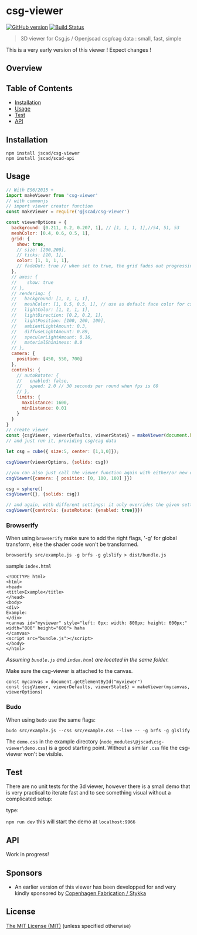 # csg-viewer

[![GitHub version](https://badge.fury.io/gh/jscad%2Fcsg-viewer.svg)](https://badge.fury.io/gh/jscad%2Fcsg-viewer)
[![Build Status](https://travis-ci.org/jscad/csg-viewer.svg)](https://travis-ci.org/jscad/csg-viewer)

> 3D viewer for Csg.js / Openjscad csg/cag data : small, fast, simple

This is a very early version of this viewer ! Expect changes ! 

## Overview


## Table of Contents

- [Installation](#installation)
- [Usage](#usage)
- [Test](#test)
- [API](#api)

## Installation

```
npm install jscad/csg-viewer
npm install jscad/scad-api
```

## Usage

```javascript
// With ES6/2015 +
import makeViewer from 'csg-viewer'
// with commonjs
// import viewer creator function
const makeViewer = require('@jscad/csg-viewer')

const viewerOptions = {
  background: [0.211, 0.2, 0.207, 1], // [1, 1, 1, 1],//54, 51, 53
  meshColor: [0.4, 0.6, 0.5, 1],
  grid: {
    show: true,
    // size: [200,200],
    // ticks: [10, 1],
    color: [1, 1, 1, 1],
    // fadeOut: true // when set to true, the grid fades out progressively in the distance
  },
  // axes: {
  //    show: true
  // },
  // rendering: {
  //   background: [1, 1, 1, 1],
  //   meshColor: [1, 0.5, 0.5, 1], // use as default face color for csgs, color for cags
  //   lightColor: [1, 1, 1, 1],
  //   lightDirection: [0.2, 0.2, 1],
  //   lightPosition: [100, 200, 100],
  //   ambientLightAmount: 0.3,
  //   diffuseLightAmount: 0.89,
  //   specularLightAmount: 0.16,
  //   materialShininess: 8.0
  // },
  camera: {
    position: [450, 550, 700]
  },
  controls: {
    // autoRotate: {
    //   enabled: false,
    //   speed: 2.0 // 30 seconds per round when fps is 60
    // },
    limits: {
      maxDistance: 1600,
      minDistance: 0.01
    }
  }
}
// create viewer
const {csgViewer, viewerDefaults, viewerState$} = makeViewer(document.body, viewerOptions)
// and just run it, providing csg/cag data

let csg = cube({ size:5, center: [1,1,0]});

csgViewer(viewerOptions, {solids: csg})

//you can also just call the viewer function again with either/or new data or new settings
csgViewer({camera: { position: [0, 100, 100] }})

csg = sphere()
csgViewer({}, {solids: csg})

// and again, with different settings: it only overrides the given settings
csgViewer({controls: {autoRotate: {enabled: true}}})

```
### Browserify
When using `browserify` make sure to add the right flags, '-g' for global transform, else the shader code won't be transformed.
```
browserify src/example.js -g brfs -g glslify > dist/bundle.js
```
sample `index.html`
```
<!DOCTYPE html>
<html>
<head>
<title>Example</title>
</head>
<body>
<div>
Example:
</div>
<canvas id="myviewer" style="left: 0px; width: 800px; height: 600px;" width="800" height="600"> haha
</canvas>
<script src="bundle.js"></script>
</body>
</html>     
```
*Assuming `bundle.js` and `index.html` are located in the same folder.*

Make sure the csg-viewer is attached to the canvas.

```
const mycanvas = document.getElementById("myviewer")
const {csgViewer, viewerDefaults, viewerState$} = makeViewer(mycanvas, viewerOptions)
```


### Budo
When using `budo` use the same flags:
```
budo src/example.js --css src/example.css --live -- -g brfs -g glslify
```
The `demo.css` in the example directory (`node_modules\@jscad\csg-viewer\demo.css`) is a good starting point. Without a similar `.css` file the csg-viewer won't be visible.

## Test

There are no unit tests for the 3d viewer, however there is a small demo that is very practical to iterate fast and to see something visual without a complicated setup:

type:

```npm run dev``` this will start the demo at `localhost:9966`

## API

Work in progress!


## Sponsors

* An earlier version of this viewer has been developped for and very kindly sponsored by [Copenhagen Fabrication / Stykka](https://www.stykka.com/)

## License

[The MIT License (MIT)](./LICENSE)
(unless specified otherwise)
